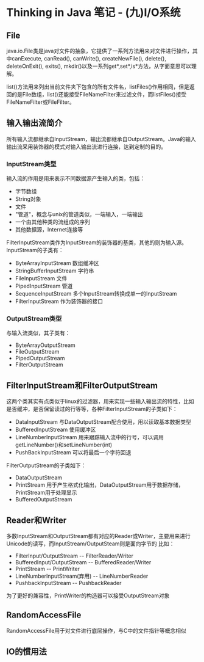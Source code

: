 # Thinking in Java 笔记 - (九)I/O系统
## File
java.io.File类是java对文件的抽象，它提供了一系列方法用来对文件进行操作，其中canExecute, canRead(), canWrite(), createNewFile(), delete(), deleteOnExit(), exits(), mkdir()以及一系列get\*,set\*,is\*方法，从字面意思可以理解。

list()方法用来列出当前文件夹下包含的所有文件名，listFiles()作用相同，但是返回的是File数组，list()还能接受FileNameFilter来过滤文件，而listFiles()接受FileNameFilter或FileFilter。

## 输入输出流简介
所有输入流都继承自InputStream，输出流都继承自OutputStream。Java的输入输出流采用装饰器的模式对输入输出流进行连接，达到定制的目的。

### InputStream类型
输入流的作用是用来表示不同数据源产生输入的类，包括：

- 字节数组
- String对象
- 文件
- "管道"，概念与unix的管道类似，一端输入，一端输出
- 一个由其他种类的流组成的序列
- 其他数据源，Internet连接等

FilterInputStream类作为InputStream的装饰器的基类，其他的则为输入源。InputStream的子类有：

- ByteArrayInputStream 数组缓冲区
- StringBufferInputStream 字符串
- FileInputStream 文件
- PipedInputStream 管道
- SequenceInputStream 多个InputStream转换成单一的InputStream
- FilterInputStream 作为装饰器的接口

### OutputStream类型
与输入流类似，其子类有：

- ByteArrayOutputStream
- FileOutputStream
- PipedOutputStream
- FilterOutputStream

## FilterInputStream和FilterOutputStream
这两个类其实有点类似于linux的过滤器，用来实现一些输入输出流的特性，比如是否缓冲，是否保留读过的行等等，各种FilterInputStream的子类如下：

- DataInputStream 与DataOutputStream配合使用，用以读取基本数据类型
- BufferedInputStream 使用缓冲区
- LineNumberInputStream 用来跟踪输入流中的行号，可以调用getLineNumber()和setLineNumber(int)
- PushBackInputStream 可以将最后一个字符回退

FilterOutputStream的子类如下：

- DataOutputStream
- PrintStream 用于产生格式化输出，DataOutputStream用于数据存储，PrintStream用于处理显示
- BufferedOutputStream

## Reader和Writer
多数InputStream和OutputStream都有对应的Reader或Writer，主要用来进行Unicode的读写，而InputStream/OutputSteam则是面向字节的
比如：

- FilterInput/OutputStream -- FilterReader/Writer
- BufferedInput/OutputStream -- BufferedReader/Writer
- PrintStream -- PrintWriter
- LineNumberInputStream(弃用) -- LineNumberReader
- PushbackInputStream -- PushbackReader

为了更好的兼容性，PrintWriter的构造器可以接受OutputStream对象

## RandomAccessFile
RandomAccessFile用于对文件进行底层操作，与C中的文件指针等概念相似

## IO的惯用法

